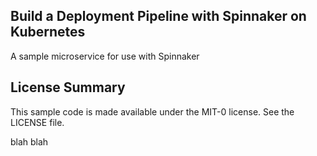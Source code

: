 ## Build a Deployment Pipeline with Spinnaker on Kubernetes

A sample microservice for use with Spinnaker

## License Summary

This sample code is made available under the MIT-0 license. See the LICENSE file.

blah blah
